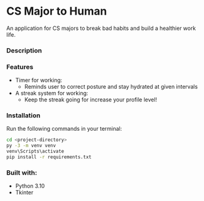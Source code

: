 # CS Major to Human

An application for CS majors to break bad habits and build a healthier work life.

### Description 

### Features
- Timer for working:
  - Reminds user to correct posture and stay hydrated at given intervals
- A streak system for working:
  - Keep the streak going for increase your profile level!

### Installation
Run the following commands in your terminal:
```bash
cd <project-directory>
py -3 -m venv venv
venv\Scripts\activate
pip install -r requirements.txt
````
### Built with:
- Python 3.10 
- Tkinter

